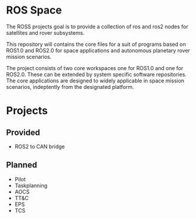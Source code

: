 # ROS Space

The ROSS projects goal is to provide a collection of ros and ros2 nodes for satellites and rover subsystems.

This repository will contains the core files for a suit of programs based on ROS1.0 and ROS2.0 for space applications and autonomous planetary rover mission scenarios.

The project consists of two core workspaces one for ROS1.0 and one for ROS2.0.
These can be extended by system specific software repositories. The core applications are designed to widely applicable in space mission scenarios, indeptently from the designated platform. 

# Projects 

## Provided
- ROS2 to CAN bridge

## Planned
- Pilot 
- Taskplanning
- AOCS
- TT&C
- EPS
- TCS
